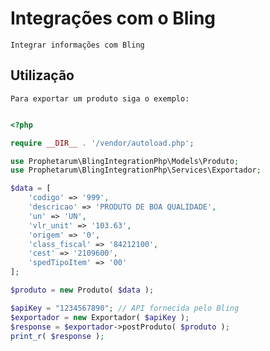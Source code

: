# Integrações com o Bling
    Integrar informações com Bling

## Utilização
    Para exportar um produto siga o exemplo: 

```php

<?php

require __DIR__ . '/vendor/autoload.php';

use Prophetarum\BlingIntegrationPhp\Models\Produto;
use Prophetarum\BlingIntegrationPhp\Services\Exportador;

$data = [
    'codigo' => '999',
    'descricao' => 'PRODUTO DE BOA QUALIDADE',
    'un' => 'UN',
    'vlr_unit' => '103.63',
    'origem' => '0',
    'class_fiscal' => '84212100',
    'cest' => '2109600',
    'spedTipoItem' => '00'
];

$produto = new Produto( $data );

$apiKey = "1234567890"; // API fornecida pelo Bling
$exportador = new Exportador( $apiKey );
$response = $exportador->postProduto( $produto );
print_r( $response );


```